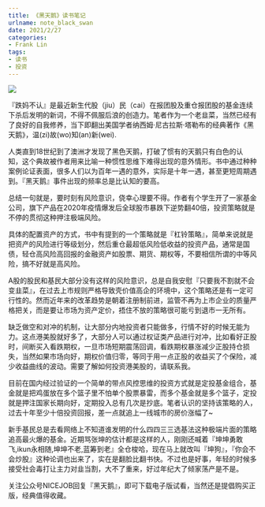 ```yaml
---
title: 《黑天鹅》读书笔记
urlname: note_black_swan
date: 2021/2/27
categories: 
- Frank Lin
tags:
- 读书
- 投资
---
```


![](http://img3m6.ddimg.cn/72/0/27876096-1_u_1.jpg)

『跌妈不认』是最近新生代股（jiu）民（cai）在报团股及重仓报团股的基金连续下杀后发明的新词，不得不佩服后浪的创造力。笔者作为一个老韭菜，当然已经有了良好的自我修养，当下即翻出美国学者纳西姆·尼古拉斯·塔勒布的经典著作《黑天鹅》，温(zi)故(wo)知(an)新(wei).

人类直到18世纪到了澳洲才发现了黑色天鹅，打破了惯有的天鹅只有白色的认知，这个典故被作者用来比喻一种惯性思维下难得出现的意外情形。书中通过种种案例论证表面，很多人们以为百年一遇的意外，实际是十年一遇，甚至更短周期遇到。『黑天鹅』事件出现的频率总是比认知的要高。

总结一句就是，要时刻有风险意识，侥幸心理要不得。作者有个学生开了一家基金公司，旗下产品在2020年疫情爆发后全球股市暴跌下逆势翻40倍，投资策略就是不停的贯彻这种押注极端风险。

具体的配置资产的方式，书中有提到的一个策略就是『杠铃策略』，简单来说就是把资产的风险进行等级划分，然后重仓最超低风险低收益的投资产品，通常是国债，轻仓高风险高回报的金融资产如股票、期货、期权等，不要相信所谓的中等风险，搞不好就是高风险。

A股的股民和基民大部分没有这样的风险意识，总是自我安慰『只要我不割就不会变韭菜』，在过去上市规则严格导致壳价值高企的环境中，这个策略还是有一定可行性的。然而近年来的改革趋势是朝着注册制前进，监管不再为上市企业的质量严格把关，而是要让市场为资产定价，捂住不放的策略很可能亏到退市一无所有。

缺乏做空和对冲的机制，让大部分内地投资者只能做多，行情不好的时候无能为力。这点港美股就好多了，大部分人可以通过权证类产品进行对冲，比如看好正股时，间断买入看跌期权，一旦市场短期震荡回调，看跌期权暴涨减少正股持仓损失，当然如果市场向好，期权价值归零，等同于用一点正股的收益买了个保险，减少收益曲线的波动。需要了解如何投资港美股的，请联系我。

目前在国内经过验证的一个简单的带点风控思维的投资方式就是定投基金组合，基金就是把鸡蛋放在多个篮子里不怕单个股票暴雷，而多个基金就是多个篮子，定投就是押注国家长期向好，定期投入总有几次是抄底。笔者认识的坚持该策略的人，过去十年至少十倍投资回报，差一点就追上一线城市的房价涨幅了~

新手基民总是去看网络上不知道谁发明的什么四四三三选基法这种极端片面的策略追高最火爆的基金。近期骂张坤的估计都是这样的人，刚刚还喊着『坤坤勇敢飞,ikun永相随,坤坤不老,蓝筹到老』全仓梭哈，现在马上就改叫『坤狗』，『你会不会炒股』这种论调也出来了，实在是翻脸比翻书快。不过也是好事，年轻的时候多接受社会毒打让主力对韭当割，大不了重来，好过年纪大了倾家荡产是不是。

关注公众号NICEJOB回复『黑天鹅』，即可下载电子版试看，当然还是提倡购买正版，经典值得收藏。





